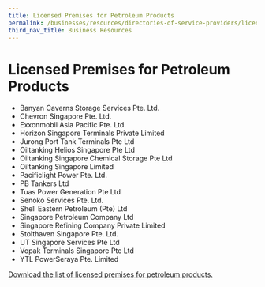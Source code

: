 ```yaml
---
title: Licensed Premises for Petroleum Products
permalink: /businesses/resources/directories-of-service-providers/licensed-premises-for-petroleum-products
third_nav_title: Business Resources
---
```


# Licensed Premises for Petroleum Products

-   Banyan Caverns Storage Services Pte. Ltd.
-   Chevron Singapore Pte. Ltd.
-   Exxonmobil Asia Pacific Pte. Ltd.
-   Horizon Singapore Terminals Private Limited
-   Jurong Port Tank Terminals Pte Ltd
-   Oiltanking Helios Singapore Pte Ltd
-   Oiltanking Singapore Chemical Storage Pte Ltd
-   Oiltanking Singapore Limited
-   Pacificlight Power Pte. Ltd.
-   PB Tankers Ltd
-   Tuas Power Generation Pte Ltd
-   Senoko Services Pte. Ltd.
-   Shell Eastern Petroleum (Pte) Ltd
-   Singapore Petroleum Company Ltd
-   Singapore Refining Company Private Limited
-   Stolthaven Singapore Pte. Ltd.
-   UT Singapore Services Pte Ltd
-   Vopak Terminals Singapore Pte Ltd
-   YTL PowerSeraya Pte. Limited  
    

[Download the list of licensed premises for petroleum products.](https://www.customs.gov.sg/-/media/licensedpremisespetroleumconverted-updated-nov-2019.pdf?la=en&hash=0A2344B9EAEA1E1611818D62377F12A9AEB2C0D4)
